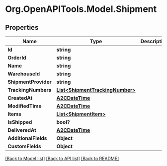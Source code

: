 # Org.OpenAPITools.Model.Shipment

## Properties

Name | Type | Description | Notes
------------ | ------------- | ------------- | -------------
**Id** | **string** |  | [optional] 
**OrderId** | **string** |  | [optional] 
**Name** | **string** |  | [optional] 
**WarehouseId** | **string** |  | [optional] 
**ShipmentProvider** | **string** |  | [optional] 
**TrackingNumbers** | [**List&lt;ShipmentTrackingNumber&gt;**](ShipmentTrackingNumber.md) |  | [optional] 
**CreatedAt** | [**A2CDateTime**](A2CDateTime.md) |  | [optional] 
**ModifiedTime** | [**A2CDateTime**](A2CDateTime.md) |  | [optional] 
**Items** | [**List&lt;ShipmentItem&gt;**](ShipmentItem.md) |  | [optional] 
**IsShipped** | **bool?** |  | [optional] 
**DeliveredAt** | [**A2CDateTime**](A2CDateTime.md) |  | [optional] 
**AdditionalFields** | **Object** |  | [optional] 
**CustomFields** | **Object** |  | [optional] 

[[Back to Model list]](../README.md#documentation-for-models) [[Back to API list]](../README.md#documentation-for-api-endpoints) [[Back to README]](../README.md)

